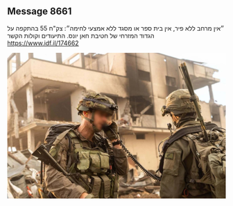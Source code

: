 ## Message 8661

״אין מרחב ללא פיר, אין בית ספר או מסגד ללא אמצעי לחימה״: 
צק"ח 55 בהתקפה על הגדוד המזרחי של חטיבת חאן יונס. התיעודים וקולות הקשר
https://www.idf.il/174662

![Photo](8661/8661_photo.jpg)
